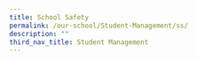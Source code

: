 ```yaml
---
title: School Safety
permalink: /our-school/Student-Management/ss/
description: ""
third_nav_title: Student Management
---
```

